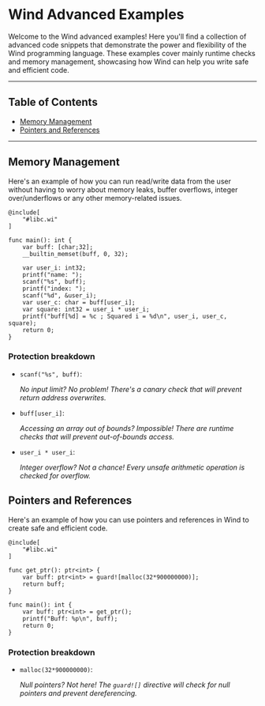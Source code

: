 # Wind Advanced Examples

Welcome to the Wind advanced examples! Here you'll find a collection of advanced code snippets that demonstrate the power and flexibility of the Wind programming language. These examples cover mainly runtime checks and memory management, showcasing how Wind can help you write safe and efficient code.

---

## Table of Contents

- [Memory Management](#memory-management)
- [Pointers and References](#pointers-and-references)

---

## Memory Management

Here's an example of how you can run read/write data from the user without having to worry about memory leaks, buffer overflows, integer over/underflows or any other memory-related issues.

```wind
@include[
    "#libc.wi"
]

func main(): int {
    var buff: [char;32];
    __builtin_memset(buff, 0, 32);
    
    var user_i: int32;
    printf("name: ");
    scanf("%s", buff);
    printf("index: ");
    scanf("%d", &user_i);
    var user_c: char = buff[user_i];
    var square: int32 = user_i * user_i;
    printf("buff[%d] = %c ; Squared i = %d\n", user_i, user_c, square);
    return 0;
}
```

### Protection breakdown

 - `scanf("%s", buff)`:

    _No input limit? No problem! There's a canary check that will prevent return address overwrites._

- `buff[user_i]`:

    _Accessing an array out of bounds? Impossible! There are runtime checks that will prevent out-of-bounds access._

- `user_i * user_i`:
    
    _Integer overflow? Not a chance! Every unsafe arithmetic operation is checked for overflow._

## Pointers and References

Here's an example of how you can use pointers and references in Wind to create safe and efficient code.

```wind
@include[
    "#libc.wi"
]

func get_ptr(): ptr<int> {
    var buff: ptr<int> = guard![malloc(32*900000000)];
    return buff;
}

func main(): int {
    var buff: ptr<int> = get_ptr();
    printf("Buff: %p\n", buff);
    return 0;
}
```

### Protection breakdown

- `malloc(32*900000000)`:

    _Null pointers? Not here! The `guard![]` directive will check for null pointers and prevent dereferencing._